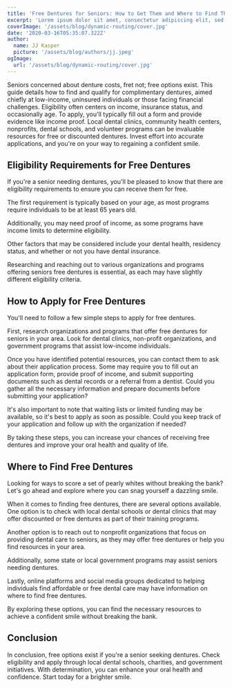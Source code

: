 ```yaml
---
title: 'Free Dentures for Seniors: How to Get Them and Where to Find Them'
excerpt: 'Lorem ipsum dolor sit amet, consectetur adipiscing elit, sed do eiusmod tempor incididunt ut labore et dolore magna aliqua. Praesent elementum facilisis leo vel fringilla est ullamcorper eget. At imperdiet dui accumsan sit amet nulla facilities morbi tempus.'
coverImage: '/assets/blog/dynamic-routing/cover.jpg'
date: '2020-03-16T05:35:07.322Z'
author:
  name: JJ Kasper
  picture: '/assets/blog/authors/jj.jpeg'
ogImage:
  url: '/assets/blog/dynamic-routing/cover.jpg'
---
```


Seniors concerned about denture costs, fret not; free options exist. This guide details how to find and qualify for complimentary dentures, aimed chiefly at low-income, uninsured individuals or those facing financial challenges. Eligibility often centers on income, insurance status, and occasionally age. To apply, you'll typically fill out a form and provide evidence like income proof. Local dental clinics, community health centers, nonprofits, dental schools, and volunteer programs can be invaluable resources for free or discounted dentures. Invest effort into accurate applications, and you're on your way to regaining a confident smile.

## Eligibility Requirements for Free Dentures

If you're a senior needing dentures, you'll be pleased to know that there are eligibility requirements to ensure you can receive them for free.

The first requirement is typically based on your age, as most programs require individuals to be at least 65 years old.

Additionally, you may need proof of income, as some programs have income limits to determine eligibility.

Other factors that may be considered include your dental health, residency status, and whether or not you have dental insurance.

Researching and reaching out to various organizations and programs offering seniors free dentures is essential, as each may have slightly different eligibility criteria.

## How to Apply for Free Dentures

You'll need to follow a few simple steps to apply for free dentures.

First, research organizations and programs that offer free dentures for seniors in your area. Look for dental clinics, non-profit organizations, and government programs that assist low-income individuals.

Once you have identified potential resources, you can contact them to ask about their application process. Some may require you to fill out an application form, provide proof of income, and submit supporting documents such as dental records or a referral from a dentist. Could you gather all the necessary information and prepare documents before submitting your application?

It's also important to note that waiting lists or limited funding may be available, so it's best to apply as soon as possible. Could you keep track of your application and follow up with the organization if needed?

By taking these steps, you can increase your chances of receiving free dentures and improve your oral health and quality of life.

## Where to Find Free Dentures

Looking for ways to score a set of pearly whites without breaking the bank? Let's go ahead and explore where you can snag yourself a dazzling smile.

When it comes to finding free dentures, there are several options available. One option is to check with local dental schools or dental clinics that may offer discounted or free dentures as part of their training programs.

Another option is to reach out to nonprofit organizations that focus on providing dental care to seniors, as they may offer free dentures or help you find resources in your area.

Additionally, some state or local government programs may assist seniors needing dentures.

Lastly, online platforms and social media groups dedicated to helping individuals find affordable or free dental care may have information on where to find free dentures.

By exploring these options, you can find the necessary resources to achieve a confident smile without breaking the bank.

## Conclusion

In conclusion, free options exist if you're a senior seeking dentures. Check eligibility and apply through local dental schools, charities, and government initiatives. With determination, you can enhance your oral health and confidence. Start today for a brighter smile.

